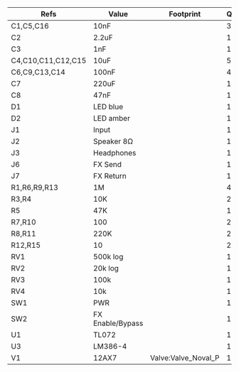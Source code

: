 | Refs               | Value            | Footprint           | Qty | DNP |
| ------------------ | ---------------- | ------------------- | --- | --- |
| C1,C5,C16          | 10nF             |                     |   3 |     |
| C2                 | 2.2uF            |                     |   1 |     |
| C3                 | 1nF              |                     |   1 |     |
| C4,C10,C11,C12,C15 | 10uF             |                     |   5 |     |
| C6,C9,C13,C14      | 100nF            |                     |   4 |     |
| C7                 | 220uF            |                     |   1 |     |
| C8                 | 47nF             |                     |   1 |     |
| D1                 | LED blue         |                     |   1 |     |
| D2                 | LED amber        |                     |   1 |     |
| J1                 | Input            |                     |   1 |     |
| J2                 | Speaker 8Ω       |                     |   1 |     |
| J3                 | Headphones       |                     |   1 |     |
| J6                 | FX Send          |                     |   1 |     |
| J7                 | FX Return        |                     |   1 |     |
| R1,R6,R9,R13       | 1M               |                     |   4 |     |
| R3,R4              | 10K              |                     |   2 |     |
| R5                 | 47K              |                     |   1 |     |
| R7,R10             | 100              |                     |   2 |     |
| R8,R11             | 220K             |                     |   2 |     |
| R12,R15            | 10               |                     |   2 |     |
| RV1                | 500k log         |                     |   1 |     |
| RV2                | 20k log          |                     |   1 |     |
| RV3                | 100k             |                     |   1 |     |
| RV4                | 10k              |                     |   1 |     |
| SW1                | PWR              |                     |   1 |     |
| SW2                | FX Enable/Bypass |                     |   1 |     |
| U1                 | TL072            |                     |   1 |     |
| U3                 | LM386-4          |                     |   1 |     |
| V1                 | 12AX7            | Valve:Valve_Noval_P |   1 |     |
